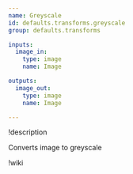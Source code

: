 ```yaml
---
name: Greyscale
id: defaults.transforms.greyscale
group: defaults.transforms

inputs:
  image_in:
    type: image
    name: Image

outputs:
  image_out:
    type: image
    name: Image

---
```


!description

Converts image to greyscale

!wiki
